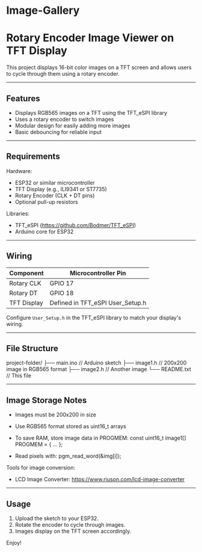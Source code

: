 # Image-Gallery
Rotary Encoder Image Viewer on TFT Display
==========================================

This project displays 16-bit color images on a TFT screen and allows users to cycle through them using a rotary encoder.

----------------------------
Features
----------------------------
- Displays RGB565 images on a TFT using the TFT_eSPI library
- Uses a rotary encoder to switch images
- Modular design for easily adding more images
- Basic debouncing for reliable input

----------------------------
Requirements
----------------------------
Hardware:
- ESP32 or similar microcontroller
- TFT Display (e.g., ILI9341 or ST7735)
- Rotary Encoder (CLK + DT pins)
- Optional pull-up resistors

Libraries:
- TFT_eSPI (https://github.com/Bodmer/TFT_eSPI)
- Arduino core for ESP32

----------------------------
Wiring
----------------------------
Component      | Microcontroller Pin
---------------|---------------------
Rotary CLK     | GPIO 17
Rotary DT      | GPIO 18
TFT Display    | Defined in TFT_eSPI User_Setup.h

Configure `User_Setup.h` in the TFT_eSPI library to match your display's wiring.

----------------------------
File Structure
----------------------------
project-folder/
├── main.ino       // Arduino sketch
├── image1.h       // 200x200 image in RGB565 format
├── image2.h       // Another image
└── README.txt     // This file

----------------------------
Image Storage Notes
----------------------------
- Images must be 200x200 in size
- Use RGB565 format stored as uint16_t arrays
- To save RAM, store image data in PROGMEM:
  const uint16_t image1[] PROGMEM = { ... };

- Read pixels with:
  pgm_read_word(&img[i]);

Tools for image conversion:
- LCD Image Converter: https://www.riuson.com/lcd-image-converter

----------------------------
Usage
----------------------------
1. Upload the sketch to your ESP32.
2. Rotate the encoder to cycle through images.
3. Images display on the TFT screen accordingly.

Enjoy!
